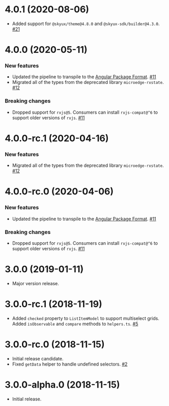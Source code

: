 # 4.0.1 (2020-08-06)

- Added support for `@skyux/theme@4.8.0` and `@skyux-sdk/builder@4.3.0`. [#21](https://github.com/blackbaud/skyux-list-builder-common/pull/21)

# 4.0.0 (2020-05-11)

### New features

- Updated the pipeline to transpile to the [Angular Package Format](https://docs.google.com/document/d/1CZC2rcpxffTDfRDs6p1cfbmKNLA6x5O-NtkJglDaBVs/preview). [#11](https://github.com/blackbaud/skyux-list-builder-common/pull/11)
- Migrated all of the types from the deprecated library `microedge-rxstate`. [#12](https://github.com/blackbaud/skyux-list-builder-common/pull/12)

### Breaking changes

- Dropped support for `rxjs@5`. Consumers can install `rxjs-compat@^6` to support older versions of `rxjs`. [#11](https://github.com/blackbaud/skyux-list-builder-common/pull/11)

# 4.0.0-rc.1 (2020-04-16)

### New features

- Migrated all of the types from the deprecated library `microedge-rxstate`. [#12](https://github.com/blackbaud/skyux-list-builder-common/pull/12)

# 4.0.0-rc.0 (2020-04-06)

### New features

- Updated the pipeline to transpile to the [Angular Package Format](https://docs.google.com/document/d/1CZC2rcpxffTDfRDs6p1cfbmKNLA6x5O-NtkJglDaBVs/preview). [#11](https://github.com/blackbaud/skyux-list-builder-common/pull/11)

### Breaking changes

- Dropped support for `rxjs@5`. Consumers can install `rxjs-compat@^6` to support older versions of `rxjs`. [#11](https://github.com/blackbaud/skyux-list-builder-common/pull/11)

# 3.0.0 (2019-01-11)

- Major version release.

# 3.0.0-rc.1 (2018-11-19)

- Added `checked` property to `ListItemModel` to support multiselect grids. Added `isObservable` and `compare` methods to `helpers.ts`. [#5](https://github.com/blackbaud/skyux-list-builder-common/pull/5)

# 3.0.0-rc.0 (2018-11-15)

- Initial release candidate.
- Fixed `getData` helper to handle undefined selectors. [#2](https://github.com/blackbaud/skyux-list-builder-common/pull/2)

# 3.0.0-alpha.0 (2018-11-15)

- Initial release.
